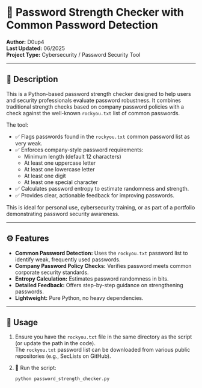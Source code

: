 # 🎯 Password Strength Checker with Common Password Detection

**Author:** D0up4      
**Last Updated:** 06/2025  
**Project Type:** Cybersecurity / Password Security Tool  

---

## 📘 Description

This is a Python-based password strength checker designed to help users and security professionals evaluate password robustness. It combines traditional strength checks based on company password policies with a check against the well-known `rockyou.txt` list of common passwords.

The tool:

- ✅ Flags passwords found in the `rockyou.txt` common password list as very weak.
- ✅ Enforces company-style password requirements:
  - Minimum length (default 12 characters)
  - At least one uppercase letter
  - At least one lowercase letter
  - At least one digit
  - At least one special character
- ✅ Calculates password entropy to estimate randomness and strength.
- ✅ Provides clear, actionable feedback for improving passwords.

This is ideal for personal use, cybersecurity training, or as part of a portfolio demonstrating password security awareness.

---

## ⚙️ Features

- **Common Password Detection:** Uses the `rockyou.txt` password list to identify weak, frequently used passwords.
- **Company Password Policy Checks:** Verifies password meets common corporate security standards.
- **Entropy Calculation:** Estimates password randomness in bits.
- **Detailed Feedback:** Offers step-by-step guidance on strengthening passwords.
- **Lightweight:** Pure Python, no heavy dependencies.

---

## 🚀 Usage

1. Ensure you have the `rockyou.txt` file in the same directory as the script (or update the path in the code).  
   The `rockyou.txt` password list can be downloaded from various public repositories (e.g., SecLists on GitHub).

2. 🧪 Run the script:

   ```bash
   python password_strength_checker.py
